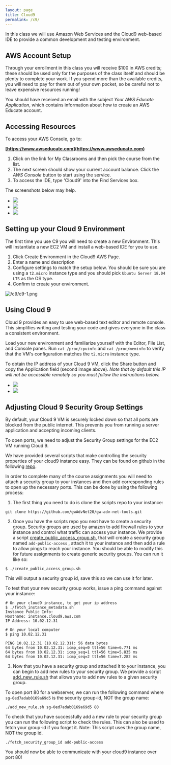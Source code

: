 ```yaml
---
layout: page
title: Cloud9
permalink: /c9/
---
```

<link type="text/css" rel="stylesheet" href="/assets/css/lightslider.min.css" />
<script src="https://ajax.googleapis.com/ajax/libs/jquery/1.11.0/jquery.min.js"></script>
<script src="/assets/js/lightslider.min.js"></script>

<script type="text/javascript">
$(document).ready(function() {
    $("#slider").lightSlider({
        item: 1,
        mode: "slide",
        auto: false,
        loop: false,
        controls: true,
        pager: true,
    });
});
</script>
<script type="text/javascript">
$(document).ready(function() {
    $("#slider2").lightSlider({
        item: 1,
        mode: "slide",
        auto: false,
        loop: false,
        controls: true,
        pager: true,
    });
});
</script>

In this class we will use Amazon Web Services and the Cloud9 web-based IDE to provide a common development and testing environment.

## AWS Account Setup
Through your enrollment in this class you will receive $100 in AWS credits; these should be used only for the purposes of the class itself and should be plenty to complete your work. If you spend more than the available credits, you will need to pay for them out of your own pocket, so be careful not to leave expensive resources running!

You should have received an email with the subject *Your AWS Educate Application*, which contains information about how to create an AWS Educate account.

## Accessing Resources
To access your AWS Console, go to:


**[https://www.awseducate.com](https://www.awseducate.com)**

  1. Click on the link for My Classrooms and then pick the course from the list.
  2. The next screen should show your current account balance. Click the *AWS Console* button to start using the service.
  3. To access the IDE, type 'Cloud9' into the Find Services box.

The screenshots below may help.

<ul id="slider">
	<li><img src="/c9/aws-1.png"></li>
	<li><img src="/c9/aws-2.png"></li>
	<li><img src="/c9/aws-3.png"></li>
</ul>


## Setting up your Cloud 9 Environment
The first time you use C9 you will need to create a new Environment. This will instantiate a new EC2 VM and install a web-based IDE for you to use.

1. Click Create Environment in the Cloud9 AWS Page.
2. Enter a name and description
3. Configure settings to match the setup below. You should be sure you are using a `t2.micro` instance type and you should pick `Ubuntu Server 18.04 LTS` as the OS type.
4. Confirm to create your environment. 

![/c9/c9-1.png](/c9/c9-1.png)

## Using Cloud 9
Cloud 9 provides an easy to use web-based text editor and remote console. This simplifies writing and testing your code and gives everyone in the class a consistent environment.

Load your new environment and familiarize yourself with the Editor, File List, and Console panes. Run `cat /proc/cpuinfo` and `cat /proc/meminfo` to verify that the VM's configuration matches the `t2.micro` instance type.

To obtain the IP address of your Cloud 9 VM, click the Share button and copy the Application field (second image above). *Note that by default this IP will not be accessible remotely so you must follow the instructions below.*

<ul id="slider2">
	<li><img src="/c9/c9-2.png"></li>
	<li><img src="/c9/c9-3.png"></li>
</ul>


## Adjusting Cloud 9 Security Group Settings
By default, your Cloud 9 VM is securely locked down so that all ports are blocked from the public internet. This prevents you from running a server application and accepting incoming clients.

To open ports, we need to adjust the Security Group settings for the EC2 VM running Cloud 9.

We have provided several scripts that make controlling the security properties of your cloud9 instance easy. They can be found on github in the following [repo](https://github.com/gwAdvNet20/gw-adv-net-tools/tree/master/aws/security_groups). 

In order to complete many of the course assignments you will need to attach a security group to your instances and then add corresponding rules to open up the necessary ports. This can be done by using the following process:


1. The first thing you need to do is clone the scripts repo to your instance:

```
git clone https://github.com/gwAdvNet20/gw-adv-net-tools.git
```

2. Once you have the scripts repo you next have to create a security group. Security groups are used by amazon to add firewall rules to your instance and control what traffic can access your instance. We provide a script [create_public_access_group.sh](https://github.com/gwAdvNet20/gw-adv-net-tools/blob/master/aws/security_groups/create_public_access_group.sh), that will create a security group named `add-public-access` , attach it to your instance and then add a rule to allow pings to reach your instance. You should be able to modify this for future assignments to create generic security groups. You can run it like so:

```
$ ./create_public_access_group.sh
```
This will output a security group id, save this so we can use it for later. 


To test that your new security group works, issue a ping command against your instance:

```
# On your cloud9 instance, to get your ip address
$ ./fetch_instance_metadata.sh
Instance Public Info:
Hostname: instance.cloud9.aws.com
IP Address: 10.02.12.31
```

```
# On your local computer
$ ping 10.02.12.31

PING 10.02.12.31 (10.02.12.31): 56 data bytes
64 bytes from 10.02.12.31: icmp_seq=0 ttl=56 time=6.771 ms
64 bytes from 10.02.12.31: icmp_seq=1 ttl=56 time=5.835 ms
64 bytes from 10.02.12.31: icmp_seq=2 ttl=56 time=7.282 ms
```

3. Now that you have a security group and attached it to your instance, you can begin to add new rules to your security group. We provide a script [add_new_rule.sh](https://github.com/gwAdvNet20/gw-adv-net-tools/blob/master/aws/security_groups/add_new_rule.sh) that allows you to add new rules to a given security group. 

To open port 80 for a webserver, we can run the following command where `sg-0ed7adab0169a69d5` is the security group-id, NOT the group name:

```
./add_new_rule.sh sg-0ed7adab0169a69d5 80
```

To check that you have successfully add a new rule to your security group you can run the following script to check the rules. This can also be used to fetch your group-id if you forget it. Note: This script uses the group name, NOT the group id.

```
./fetch_security_group_id add-public-access
```

You should now be able to communicate with your cloud9 instance over port 80! 

